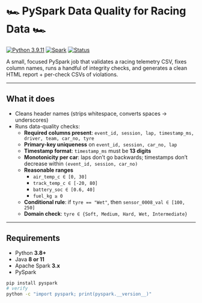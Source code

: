 # 🏎️ PySpark Data Quality for Racing Data 🏎️

[![Python 3.9.11](https://img.shields.io/badge/Python-3.9.11-blue.svg?logo=python&logoColor=white)](https://www.python.org/downloads/release/python-3911/)
[![Spark](https://img.shields.io/badge/Apache%20Spark-3.x-orange.svg)](https://spark.apache.org/)
[![Status](https://img.shields.io/badge/Report-HTML-green.svg)](#outputs)

A small, focused PySpark job that validates a racing telemetry CSV, fixes column names, runs a handful of integrity checks, and generates a clean HTML report + per-check CSVs of violations.

---

## What it does

- Cleans header names (strips whitespace, converts spaces → underscores)
- Runs data-quality checks:
  - **Required columns present**: `event_id, session, lap, timestamp_ms, driver, team, car_no, tyre`
  - **Primary-key uniqueness** on `event_id, session, car_no, lap`
  - **Timestamp format**: `timestamp_ms` must be **13 digits**
  - **Monotonicity per car**: laps don’t go backwards; timestamps don’t decrease within `(event_id, session, car_no)`
  - **Reasonable ranges**  
    - `air_temp_c ∈ [0, 30]`  
    - `track_temp_c ∈ [-20, 80]`  
    - `battery_soc ∈ [0.6, 40]`  
    - `fuel_kg ≥ 0`
  - **Conditional rule**: if `tyre == "Wet"`, then `sensor_0008_val ∈ [100, 250]`
  - **Domain check**: `tyre ∈ {Soft, Medium, Hard, Wet, Intermediate}`

---

## Requirements

- Python **3.8+**
- Java **8 or 11**
- Apache Spark **3.x**
- PySpark

```bash
pip install pyspark
# verify
python -c "import pyspark; print(pyspark.__version__)"
